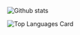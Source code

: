 ![Github stats](https://github-readme-stats.vercel.app/api?username=maiavelli&theme=jolly&show_icons=true&count_private=true)

![Top Languages Card](https://github-readme-stats.vercel.app/api/top-langs/?username=maiavelli&layout=compact)
